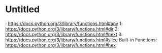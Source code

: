 # Untitled

: https://docs.python.org/3/library/functions.html#any 1: https://docs.python.org/3/library/functions.html#dir 2: https://docs.python.org/3/library/functions.html#next 3: https://docs.python.org/3/library/functions.html#slice Built-in Functions: https://docs.python.org/3/library/functions.html#hex
